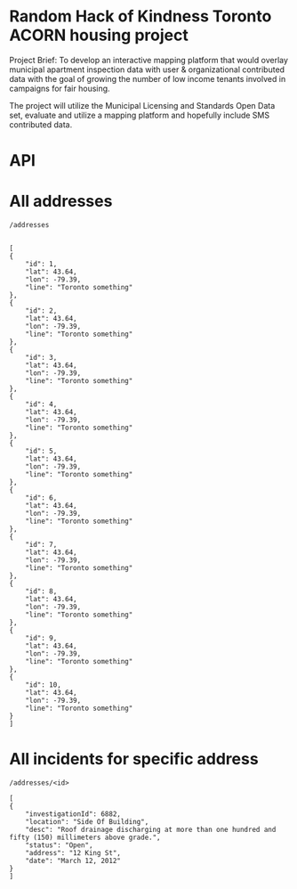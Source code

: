 Random Hack of Kindness Toronto ACORN housing project
============

Project Brief: To develop an interactive mapping platform that would overlay municipal apartment inspection data with user & organizational contributed data with the goal of growing the number of low income tenants involved in campaigns for fair housing. 

The project will utilize the Municipal Licensing and Standards Open Data set, evaluate and utilize a mapping platform and hopefully include SMS contributed data.


API
===

All addresses
=============

    /addresses
    
 
    [
    {
        "id": 1,
        "lat": 43.64,
        "lon": -79.39,
        "line": "Toronto something"
    },
    {
        "id": 2,
        "lat": 43.64,
        "lon": -79.39,
        "line": "Toronto something"
    },
    {
        "id": 3,
        "lat": 43.64,
        "lon": -79.39,
        "line": "Toronto something"
    },
    {
        "id": 4,
        "lat": 43.64,
        "lon": -79.39,
        "line": "Toronto something"
    },
    {
        "id": 5,
        "lat": 43.64,
        "lon": -79.39,
        "line": "Toronto something"
    },
    {
        "id": 6,
        "lat": 43.64,
        "lon": -79.39,
        "line": "Toronto something"
    },
    {
        "id": 7,
        "lat": 43.64,
        "lon": -79.39,
        "line": "Toronto something"
    },
    {
        "id": 8,
        "lat": 43.64,
        "lon": -79.39,
        "line": "Toronto something"
    },
    {
        "id": 9,
        "lat": 43.64,
        "lon": -79.39,
        "line": "Toronto something"
    },
    {
        "id": 10,
        "lat": 43.64,
        "lon": -79.39,
        "line": "Toronto something"
    }
    ]

All incidents for specific address
==================================

    /addresses/<id>  

    [
    {
        "investigationId": 6882,
        "location": "Side Of Building",
        "desc": "Roof drainage discharging at more than one hundred and fifty (150) millimeters above grade.",
        "status": "Open",
        "address": "12 King St",
        "date": "March 12, 2012"
    }
    ]
  
